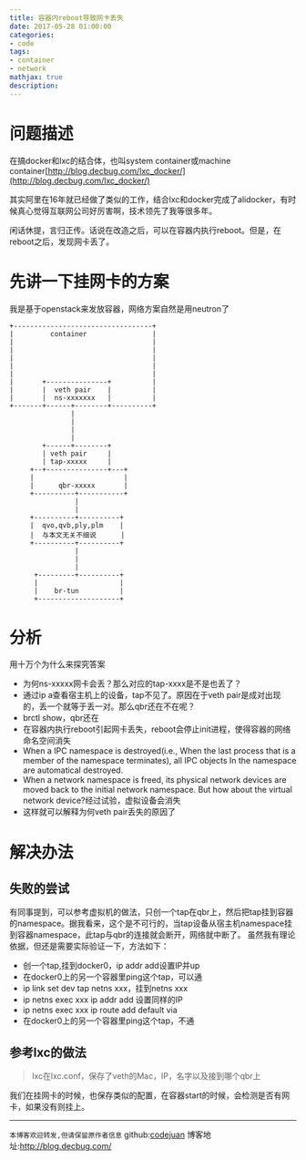 ```yaml
---
title: 容器内reboot导致网卡丢失
date: 2017-05-28 01:00:00
categories:
- code
tags:
- container
- network
mathjax: true
description: 
---
```


# 问题描述
在搞docker和lxc的结合体，也叫system container或machine container[http://blog.decbug.com/lxc_docker/](http://blog.decbug.com/lxc_docker/)

其实阿里在16年就已经做了类似的工作，结合lxc和docker完成了alidocker，有时候真心觉得互联网公司好厉害啊，技术领先了我等很多年。

闲话休提，言归正传。话说在改造之后，可以在容器内执行reboot。但是，在reboot之后，发现网卡丢了。

<!--more-->

# 先讲一下挂网卡的方案
我是基于openstack来发放容器，网络方案自然是用neutron了
```
+----------------------------------+
|         container                |
|                                  |
|                                  |
|                                  |
|                                  |
|                                  |
|       +---------------+          |
|       |  veth pair    |          |
|       |  ns-xxxxxxx   |          |
+-------+------+--------+----------+
               |
               |
               |
               |
        +------+--------+
        | veth pair     |
        | tap-xxxxx     |
     +--+---------------+---+
     |                      |
     |      qbr-xxxxx       |
     +----------+-----------+
                |
                |
     +----------+----------+
     |  qvo,qvb,ply,plm    |
     |  与本文无关不细说      |
     +----------+----------+
                |
                |
                |
      +---------+----------+
      |                    |
      |    br-tun          |
      +--------------------+
```

# 分析
用十万个为什么来探究答案
- 为何ns-xxxxx网卡会丢？那么对应的tap-xxxx是不是也丢了？
- 通过ip a查看宿主机上的设备，tap不见了。原因在于veth pair是成对出现的，丢一个就等于丢一对。那么qbr还在不在呢？
- brctl show，qbr还在
- 在容器内执行reboot引起网卡丢失，reboot会停止init进程，使得容器的网络命名空间消失
- When a IPC namespace is destroyed(i.e., When the last process that is a member of the namespace terminates), all IPC objects In the namespace are automatical destroyed.
- When a network namespace is freed, its physical network devices are moved back to the initial network namespace. But how about the virtual network device?经过试验，虚拟设备会消失
- 这样就可以解释为何veth pair丢失的原因了

# 解决办法
## 失败的尝试
有同事提到，可以参考虚拟机的做法，只创一个tap在qbr上，然后把tap挂到容器的namespace。据我看来，这个是不可行的，当tap设备从宿主机namespace挂到容器namespace，此tap与qbr的连接就会断开，网络就中断了。
虽然我有理论依据，但还是需要实际验证一下，方法如下：
- 创一个tap,挂到docker0，ip addr add设置IP并up
- 在docker0上的另一个容器里ping这个tap，可以通
- ip link set dev tap netns xxx，挂到netns xxx
- ip netns exec xxx ip addr add 设置同样的IP
- ip netns exec xxx ip route add default via <docker0 IP>
- 在docker0上的另一个容器里ping这个tap，不通

## 参考lxc的做法

> lxc在lxc.conf，保存了veth的Mac，IP，名字以及接到哪个qbr上

我们在挂网卡的时候，也保存类似的配置，在容器start的时候，会检测是否有网卡，如果没有则挂上。



----------------------------

`本博客欢迎转发,但请保留原作者信息`
github:[codejuan](https://github.com/CodeJuan)
博客地址:http://blog.decbug.com/


